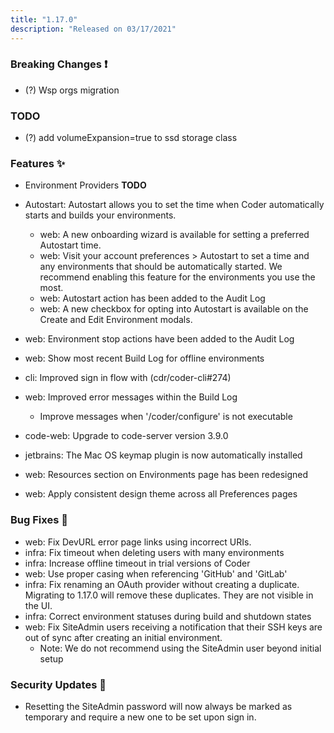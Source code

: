 ```yaml
---
title: "1.17.0"
description: "Released on 03/17/2021"
---
```


### Breaking Changes ❗

- (?) Wsp orgs migration

### TODO

- (?) add volumeExpansion=true to ssd storage class

### Features ✨

- Environment Providers **TODO**
- Autostart: Autostart allows you to set the time when Coder
  automatically starts and builds your environments.
  - web: A new onboarding wizard is available for setting a preferred Autostart
    time.
  - web: Visit your account preferences > Autostart to set a time and any
  environments that should be automatically started. We recommend enabling this
  feature for the environments you use the most.
  - web: Autostart action has been added to the Audit Log
  - web: A new checkbox for opting into Autostart is available on the Create and
    Edit Environment modals.

- web: Environment stop actions have been added to the Audit Log
- web: Show most recent Build Log for offline environments
- cli: Improved sign in flow with (cdr/coder-cli#274)
- web: Improved error messages within the Build Log
  - Improve messages when '/coder/configure' is not executable
- code-web: Upgrade to code-server version 3.9.0
- jetbrains: The Mac OS keymap plugin is now automatically installed
- web: Resources section on Environments page has been redesigned
- web: Apply consistent design theme across all Preferences pages

### Bug Fixes 🐛

- web: Fix DevURL error page links using incorrect URIs.
- infra: Fix timeout when deleting users with many environments
- infra: Increase offline timeout in trial versions of Coder
- web: Use proper casing when referencing 'GitHub' and 'GitLab'
- infra: Fix renaming an OAuth provider without creating a duplicate. Migrating
  to 1.17.0 will remove these duplicates. They are not visible in the UI.
- infra: Correct environment statuses during build and shutdown states
- web: Fix SiteAdmin users receiving a notification that their SSH keys are out
  of sync after creating an initial environment.
  - Note: We do not recommend using the SiteAdmin user beyond initial setup

### Security Updates 🔐

- Resetting the SiteAdmin password will now always be marked as temporary and
  require a new one to be set upon sign in.
